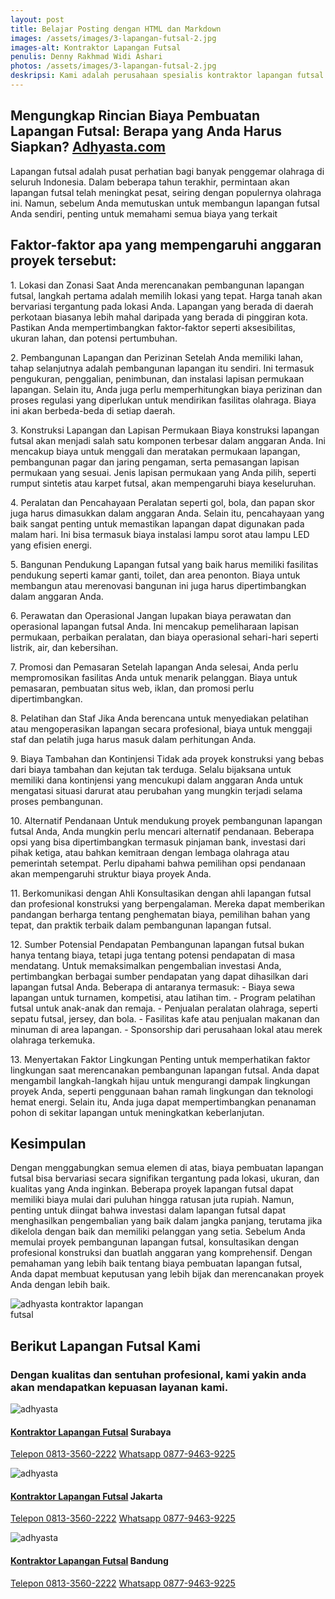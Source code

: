 ```yaml
---
layout: post
title: Belajar Posting dengan HTML dan Markdown
images: /assets/images/3-lapangan-futsal-2.jpg
images-alt: Kontraktor Lapangan Futsal
penulis: Denny Rakhmad Widi Ashari
photos: /assets/images/3-lapangan-futsal-2.jpg
deskripsi: Kami adalah perusahaan spesialis kontraktor lapangan futsal dengan pengalaman telah melayani 100 lebih konsumen dalam segala pekerjaan, baik dalam konstruksi pembuatan lapangan futsal maupun pembuatan lantai lapangan futsal. suatu keniscayaan apabila anda menyerahkan pekerjaan proyek pembuat lapangan futsal kepada kami
---
```

<section class="features11 cid-rravbvzsVT" id="features11-5">
    <div class="container">
        <div class="col-md-12">
            <div class="media-container-row">
                <div class=" align-left aside-content">
                    <h2 class="mbr-title pt-2 mbr-fonts-style display-2">
                        Mengungkap Rincian Biaya Pembuatan Lapangan Futsal: Berapa yang Anda Harus Siapkan?
                    <a href="/produk/spesialis-lapangan-futsal/">Adhyasta.com</a>
                    </h2>
                    <div class="mbr-section-text">
                        <p class="mbr-text mb-5 pt-3 mbr-light mbr-fonts-style display-5">
Lapangan futsal adalah pusat perhatian bagi banyak penggemar olahraga di seluruh Indonesia. Dalam beberapa tahun terakhir, permintaan akan lapangan futsal telah meningkat pesat, seiring dengan populernya olahraga ini. Namun, sebelum Anda memutuskan untuk membangun lapangan futsal Anda sendiri, penting untuk memahami semua biaya yang terkait
                        </p>
                        <h2 class="mbr-title pt-2 mbr-fonts-style display-2">
                        Faktor-faktor apa yang mempengaruhi anggaran proyek tersebut:
                        </h2>
                        <p class="mbr-text mb-5 pt-3 mbr-light mbr-fonts-style display-5">
                        1. Lokasi dan Zonasi
Saat Anda merencanakan pembangunan lapangan futsal, langkah pertama adalah memilih lokasi yang tepat. Harga tanah akan bervariasi tergantung pada lokasi Anda. Lapangan yang berada di daerah perkotaan biasanya lebih mahal daripada yang berada di pinggiran kota. Pastikan Anda mempertimbangkan faktor-faktor seperti aksesibilitas, ukuran lahan, dan potensi pertumbuhan.
                        </p>
                        <p class="mbr-text mb-5 pt-3 mbr-light mbr-fonts-style display-5">
                        2. Pembangunan Lapangan dan Perizinan
Setelah Anda memiliki lahan, tahap selanjutnya adalah pembangunan lapangan itu sendiri. Ini termasuk pengukuran, penggalian, penimbunan, dan instalasi lapisan permukaan lapangan. Selain itu, Anda juga perlu memperhitungkan biaya perizinan dan proses regulasi yang diperlukan untuk mendirikan fasilitas olahraga. Biaya ini akan berbeda-beda di setiap daerah.
                        </p>
                        <p class="mbr-text mb-5 pt-3 mbr-light mbr-fonts-style display-5">
                        3. Konstruksi Lapangan dan Lapisan Permukaan
Biaya konstruksi lapangan futsal akan menjadi salah satu komponen terbesar dalam anggaran Anda. Ini mencakup biaya untuk menggali dan meratakan permukaan lapangan, pembangunan pagar dan jaring pengaman, serta pemasangan lapisan permukaan yang sesuai. Jenis lapisan permukaan yang Anda pilih, seperti rumput sintetis atau karpet futsal, akan mempengaruhi biaya keseluruhan.
                        </p>
                        <p class="mbr-text mb-5 pt-3 mbr-light mbr-fonts-style display-5">
                        4. Peralatan dan Pencahayaan
Peralatan seperti gol, bola, dan papan skor juga harus dimasukkan dalam anggaran Anda. Selain itu, pencahayaan yang baik sangat penting untuk memastikan lapangan dapat digunakan pada malam hari. Ini bisa termasuk biaya instalasi lampu sorot atau lampu LED yang efisien energi.
                        </p>
                        <p class="mbr-text mb-5 pt-3 mbr-light mbr-fonts-style display-5">  
                        5. Bangunan Pendukung
                            Lapangan futsal yang baik harus memiliki fasilitas pendukung seperti kamar ganti, toilet, dan area penonton. Biaya untuk membangun atau merenovasi bangunan ini juga harus dipertimbangkan dalam anggaran Anda.
                        </p><p class="mbr-text mb-5 pt-3 mbr-light mbr-fonts-style display-5">
                        6. Perawatan dan Operasional
                            Jangan lupakan biaya perawatan dan operasional lapangan futsal Anda. Ini mencakup pemeliharaan lapisan permukaan, perbaikan peralatan, dan biaya operasional sehari-hari seperti listrik, air, dan kebersihan.
                        </p>
                        <p class="mbr-text mb-5 pt-3 mbr-light mbr-fonts-style display-5">
                        7. Promosi dan Pemasaran
Setelah lapangan Anda selesai, Anda perlu mempromosikan fasilitas Anda untuk menarik pelanggan. Biaya untuk pemasaran, pembuatan situs web, iklan, dan promosi perlu dipertimbangkan.
                        </p>
                        <p class="mbr-text mb-5 pt-3 mbr-light mbr-fonts-style display-5">
                        8. Pelatihan dan Staf
Jika Anda berencana untuk menyediakan pelatihan atau mengoperasikan lapangan secara profesional, biaya untuk menggaji staf dan pelatih juga harus masuk dalam perhitungan Anda.
                        </p>
                        <p class="mbr-text mb-5 pt-3 mbr-light mbr-fonts-style display-5">
                        9. Biaya Tambahan dan Kontinjensi
Tidak ada proyek konstruksi yang bebas dari biaya tambahan dan kejutan tak terduga. Selalu bijaksana untuk memiliki dana kontinjensi yang mencukupi dalam anggaran Anda untuk mengatasi situasi darurat atau perubahan yang mungkin terjadi selama proses pembangunan.
                        </p>
                        <p class="mbr-text mb-5 pt-3 mbr-light mbr-fonts-style display-5">
                        10. Alternatif Pendanaan
Untuk mendukung proyek pembangunan lapangan futsal Anda, Anda mungkin perlu mencari alternatif pendanaan. Beberapa opsi yang bisa dipertimbangkan termasuk pinjaman bank, investasi dari pihak ketiga, atau bahkan kemitraan dengan lembaga olahraga atau pemerintah setempat. Perlu dipahami bahwa pemilihan opsi pendanaan akan mempengaruhi struktur biaya proyek Anda.
                        </p>
                        <p class="mbr-text mb-5 pt-3 mbr-light mbr-fonts-style display-5">
                        11. Berkomunikasi dengan Ahli
Konsultasikan dengan ahli lapangan futsal dan profesional konstruksi yang berpengalaman. Mereka dapat memberikan pandangan berharga tentang penghematan biaya, pemilihan bahan yang tepat, dan praktik terbaik dalam pembangunan lapangan futsal.
                        </p><p class="mbr-text mb-5 pt-3 mbr-light mbr-fonts-style display-5">
                        12. Sumber Potensial Pendapatan
Pembangunan lapangan futsal bukan hanya tentang biaya, tetapi juga tentang potensi pendapatan di masa mendatang. Untuk memaksimalkan pengembalian investasi Anda, pertimbangkan berbagai sumber pendapatan yang dapat dihasilkan dari lapangan futsal Anda. Beberapa di antaranya termasuk:
   - Biaya sewa lapangan untuk turnamen, kompetisi, atau latihan tim.
   - Program pelatihan futsal untuk anak-anak dan remaja.
   - Penjualan peralatan olahraga, seperti sepatu futsal, jersey, dan bola.
   - Fasilitas kafe atau penjualan makanan dan minuman di area lapangan.
   - Sponsorship dari perusahaan lokal atau merek olahraga terkemuka.
                        </p>
                        <p class="mbr-text mb-5 pt-3 mbr-light mbr-fonts-style display-5">
                        13. Menyertakan Faktor Lingkungan
Penting untuk memperhatikan faktor lingkungan saat merencanakan pembangunan lapangan futsal. Anda dapat mengambil langkah-langkah hijau untuk mengurangi dampak lingkungan proyek Anda, seperti penggunaan bahan ramah lingkungan dan teknologi hemat energi. Selain itu, Anda juga dapat mempertimbangkan penanaman pohon di sekitar lapangan untuk meningkatkan keberlanjutan.
                        </p>
                         <h2 class="mbr-title pt-2 mbr-fonts-style display-2">
                        Kesimpulan
                        </h2>
                        <p class="mbr-text mb-5 pt-3 mbr-light mbr-fonts-style display-5">
                           Dengan menggabungkan semua elemen di atas, biaya pembuatan lapangan futsal bisa bervariasi secara signifikan tergantung pada lokasi, ukuran, dan kualitas yang Anda inginkan. Beberapa proyek lapangan futsal dapat memiliki biaya mulai dari puluhan hingga ratusan juta rupiah.
                        Namun, penting untuk diingat bahwa investasi dalam lapangan futsal dapat menghasilkan pengembalian yang baik dalam jangka panjang, terutama jika dikelola dengan baik dan memiliki pelanggan yang setia. Sebelum Anda memulai proyek pembangunan lapangan futsal, konsultasikan dengan profesional konstruksi dan buatlah anggaran yang komprehensif. Dengan pemahaman yang lebih baik tentang biaya pembuatan lapangan futsal, Anda dapat membuat keputusan yang lebih bijak dan merencanakan proyek Anda dengan lebih baik. 
                        </p>
                        <div class="mbr-figure m-auto" style="width: 50%;">
                            <img src="/assets/images/kontraktor-lapangan-futsal.webp" alt="adhyasta kontraktor lapangan futsal" title="adhyasta kontraktor lapangan futsal">
                        </div>
                    </div>
                </div>
            </div>
        </div>
    </div>
</section>
<section class="features15 cid-rr5Cowf967" id="features15-e">
    <div class="container">
        <h2 class="mbr-section-title pb-3 align-center mbr-fonts-style display-2">
            Berikut Lapangan Futsal Kami
        </h2>
        <h3 class="mbr-section-subtitle display-5 align-center mbr-fonts-style">
            Dengan kualitas dan sentuhan profesional, kami yakin anda akan mendapatkan kepuasan layanan kami.
        </h3>
        <div class="media-container-row container pt-5 mt-2">
            <div class="col-12 col-md-6 mb-4 col-lg-4">
                <div class="card flip-card p-5 align-center">
                    <div class="card-front card_cont">
                        <img src="/assets/images/8-lapangan-Futsal-2.jpg" alt="adhyasta">
                    </div>
                    <div class="card_back card_cont">
                        <h4 class="card-title display-5 py-2 mbr-fonts-style">
                            <a href="/produk/spesialis-lapangan-Futsal/">Kontraktor Lapangan Futsal</a> Surabaya
                        </h4>
                        <p class="mbr-text mbr-fonts-style display-7">
                            <a class="btn btn-primary display-4" href="tel:+6281335602222">Telepon 0813-3560-2222</a>
                            <a class="btn btn-primary display-4" href="https://api.whatsapp.com/send?text=Hallo%20Adhyasta.com%20(Nama)%20(Alamat)%20&amp;phone=6287794639225">Whatsapp 0877-9463-9225</a>
                        </p>
                    </div>
                </div>
            </div>
            <div class="col-12 col-md-6 mb-4 col-lg-4">
                <div class="card flip-card p-5 align-center">
                    <div class="card-front card_cont">
                        <img src="/assets/images/8-lapangan-Futsal-3.jpg" alt="adhyasta">
                    </div>
                    <div class="card_back card_cont">
                        <h4 class="card-title py-2 mbr-fonts-style display-5">
                            <a href="/produk/spesialis-lapangan-Futsal/">Kontraktor Lapangan Futsal</a> Jakarta
                        </h4>
                        <p class="mbr-text mbr-fonts-style display-7">
                            <a class="btn btn-primary display-4" href="tel:+6281335602222">Telepon 0813-3560-2222</a>
                            <a class="btn btn-primary display-4" href="https://api.whatsapp.com/send?text=Hallo%20Adhyasta.com%20(Nama)%20(Alamat)%20&amp;phone=6287794639225">Whatsapp 0877-9463-9225</a>
                        </p>
                    </div>
                </div>
            </div>
            <div class="col-12 col-md-6 mb-4 col-lg-4">
                <div class="card flip-card p-5 align-center">
                    <div class="card-front card_cont">
                        <img src="/assets/images/8-lapangan-Futsal-4.jpg" alt="adhyasta">
                    </div>
                    <div class="card_back card_cont">
                        <h4 class="card-title py-2 mbr-fonts-style display-5">
                            <a href="/produk/spesialis-lapangan-Futsal/">Kontraktor Lapangan Futsal</a> Bandung
                        </h4>
                        <p class="mbr-text mbr-fonts-style display-7">
                            <a class="btn btn-primary display-4" href="tel:+6281335602222">Telepon 0813-3560-2222</a>
                            <a class="btn btn-primary display-4" href="https://api.whatsapp.com/send?text=Hallo%20Adhyasta.com%20(Nama)%20(Alamat)%20&amp;phone=6287794639225">Whatsapp 0877-9463-9225</a>
                        </p>
                    </div>
                </div>
            </div>
        </div>
    </div>
</section>